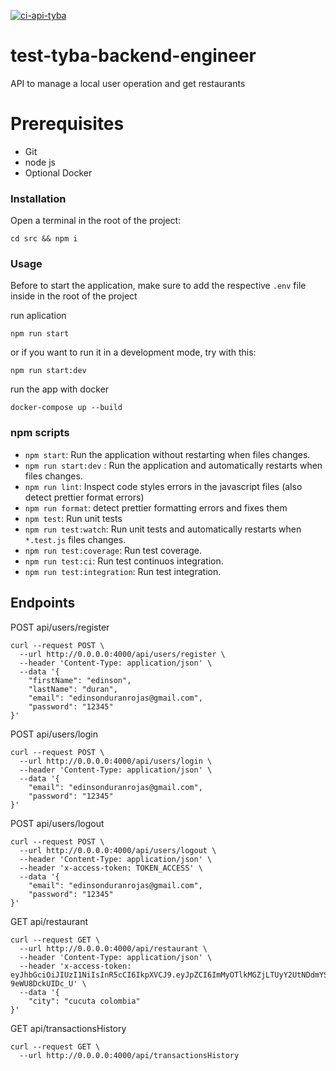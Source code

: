 [![ci-api-tyba](https://github.com/ed2321/test-tyba-backend-engineer/actions/workflows/ci-api-tyba.yaml/badge.svg)](https://github.com/ed2321/test-tyba-backend-engineer/actions/workflows/ci-api-tyba.yaml)
# test-tyba-backend-engineer
API to manage a local user operation and get restaurants

# Prerequisites
* Git
* node js
* Optional Docker

### Installation

Open a terminal in the root of the project:

```
cd src && npm i
```
### Usage
Before to start the application, make sure to add the respective `.env` file inside in the root of the project

run aplication 

```
npm run start
```

or if you want to run it in a development mode, try with this:

```
npm run start:dev
```

run the app with docker
```
docker-compose up --build
```

### npm scripts

- `npm start`: Run the application without restarting when files changes.
- `npm run start:dev` : Run the application and automatically restarts when files changes.
- `npm run lint`: Inspect code styles errors in the javascript files (also detect prettier format errors)
- `npm run format`: detect prettier formatting errors and fixes them
- `npm test`: Run unit tests
- `npm run test:watch`: Run unit tests and automatically restarts when `*.test.js` files changes.
- `npm run test:coverage`: Run test coverage.
- `npm run test:ci`: Run test continuos integration.
- `npm run test:integration`: Run test integration.


## Endpoints

POST api/users/register

```
curl --request POST \
  --url http://0.0.0.0:4000/api/users/register \
  --header 'Content-Type: application/json' \
  --data '{
	"firstName": "edinson",
	"lastName": "duran",
	"email": "edinsonduranrojas@gmail.com",
	"password": "12345"
}'
```
POST api/users/login

```
curl --request POST \
  --url http://0.0.0.0:4000/api/users/login \
  --header 'Content-Type: application/json' \
  --data '{
	"email": "edinsonduranrojas@gmail.com",
	"password": "12345"
}'
```
POST api/users/logout

```
curl --request POST \
  --url http://0.0.0.0:4000/api/users/logout \
  --header 'Content-Type: application/json' \
  --header 'x-access-token: TOKEN_ACCESS' \
  --data '{
	"email": "edinsonduranrojas@gmail.com",
	"password": "12345"
}'
```

GET api/restaurant
```
curl --request GET \
  --url http://0.0.0.0:4000/api/restaurant \
  --header 'Content-Type: application/json' \
  --header 'x-access-token: eyJhbGciOiJIUzI1NiIsInR5cCI6IkpXVCJ9.eyJpZCI6ImMyOTlkMGZjLTUyY2UtNDdmYS1hNTY0LWI4YWQxNTgyNzQxMSIsImVtYWlsIjoiZWRpbnNvbmR1cmFucm9qYXNAZ21haWwuY29tIiwiaWF0IjoxNjYyODYxMjUzLCJleHAiOjE2NjI4Njg0NTN9.svhjzyaQ6kRUpB1gAwLxyCoG_n7K-9eWU8DckUIDc_U' \
  --data '{
	"city": "cucuta colombia"
}'
```
GET api/transactionsHistory
```
curl --request GET \
  --url http://0.0.0.0:4000/api/transactionsHistory
```


